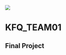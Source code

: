 <img src="https://capsule-render.vercel.app/api?type=waving&color=auto&height=200&section=header&text=KFQ Final Project&fontSize=90" />

# KFQ_TEAM01

## Final Project